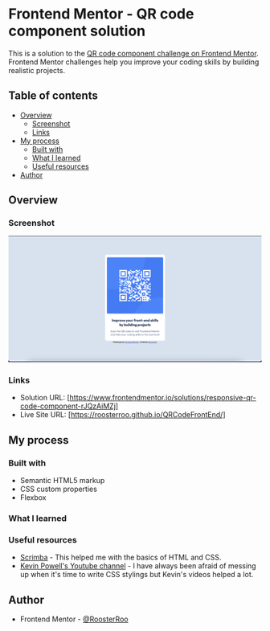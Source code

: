 # Frontend Mentor - QR code component solution

This is a solution to the [QR code component challenge on Frontend Mentor](https://www.frontendmentor.io/challenges/qr-code-component-iux_sIO_H). Frontend Mentor challenges help you improve your coding skills by building realistic projects. 

## Table of contents

- [Overview](#overview)
  - [Screenshot](#screenshot)
  - [Links](#links)
- [My process](#my-process)
  - [Built with](#built-with)
  - [What I learned](#what-i-learned)
  - [Useful resources](#useful-resources)
- [Author](#author)

## Overview

### Screenshot

![](./screenshot.png)


### Links

- Solution URL: [https://www.frontendmentor.io/solutions/responsive-qr-code-component-rJQzAiMZj]
- Live Site URL: [https://roosterroo.github.io/QRCodeFrontEnd/]

## My process

### Built with

- Semantic HTML5 markup
- CSS custom properties
- Flexbox

### What I learned

### Useful resources

- [Scrimba](https://scrimba.com/dashboard?tab=overview) - This helped me with the basics of HTML and CSS.
- [Kevin Powell's Youtube channel](https://www.youtube.com/kepowob) - I have always been afraid of messing up when it's time to write CSS stylings but Kevin's videos helped a lot.

## Author

- Frontend Mentor - [@RoosterRoo](frontendmentor.io/profile/RoosterRoo)



